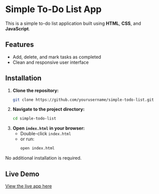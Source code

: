 # Simple To-Do List App

This is a simple to-do list application built using **HTML**, **CSS**, and **JavaScript**.

## Features

- Add, delete, and mark tasks as completed
- Clean and responsive user interface

## Installation

1. **Clone the repository:**
    ```bash
    git clone https://github.com/yourusername/simple-todo-list.git
    ```
2. **Navigate to the project directory:**
    ```bash
    cd simple-todo-list
    ```
3. **Open `index.html` in your browser:**
    - Double-click `index.html`
    - or run:
      ```bash
      open index.html
      ```

No additional installation is required.

## Live Demo

[View the live app here](https://your-live-demo-url.com)
